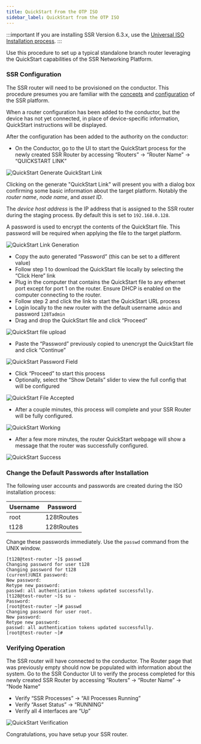 ```yaml
---
title: QuickStart From the OTP ISO
sidebar_label: QuickStart from the OTP ISO
---
```


:::important
If you are installing SSR Version 6.3.x, use the [Universal ISO Installation process](intro_installation_univ-iso.md).
:::

Use this procedure to set up a typical standalone branch router leveraging the QuickStart capabilities of the SSR Networking Platform.

### SSR Configuration

The SSR router will need to be provisioned on the conductor.  This procedure presumes you are familiar with the [concepts](concepts_glossary.md) and [configuration](config_basics.md) of the SSR platform.

When a router configuration has been added to the conductor, but the device has not yet connected, in place of device-specific information, QuickStart instructions will be displayed.

After the configuration has been added to the authority on the conductor:

- On the Conductor, go to the UI to start the QuickStart process for the newly created SSR Router by accessing “Routers” -> “Router Name” -> “QUICKSTART LINK”

![QuickStart Generate QuickStart Link](/img/intro_ztp_quickstart_server_2.png)

Clicking on the generate "QuickStart Link" will present you with a dialog box confirming some basic information about the target platform. Notably the *router name*, *node name*, and *asset ID*.

The *device host address* is the IP address that is assigned to the SSR router during the staging process.  By default this is set to `192.168.0.128`.

A password is used to encrypt the contents of the QuickStart file.  This password will be required when applying the file to the target platform.

![QuickStart Link Generation](/img/intro_ztp_quickstart_server_3.png)

- Copy the auto generated “Password” (this can be set to a different value)
- Follow step 1 to download the QuickStart file locally by selecting the “Click Here” link
- Plug in the computer that contains the QuickStart file to any ethernet port except for port 1 on the router. Ensure DHCP is enabled on the computer connecting to the router.
- Follow step 2 and click the link to start the QuickStart URL process
- Login locally to the new router with the default username `admin` and password `128Tadmin`
- Drag and drop the QuickStart file and click “Proceed”

![QuickStart file upload](/img/intro_ztp_quickstart_client_1.png)

- Paste the “Password” previously copied to unencrypt the QuickStart file and click “Continue”

![QuickStart Password Field](/img/intro_ztp_quickstart_client_2.png)

- Click “Proceed” to start this process
- Optionally, select the “Show Details” slider to view the full config that will be configured

![QuickStart File Accepted](/img/intro_ztp_quickstart_client_3.png)

- After a couple minutes, this process will complete and your SSR Router will be fully configured.

![QuickStart Working](/img/intro_ztp_quickstart_client_4.png)

- After a few more minutes, the router QuickStart webpage will show a message that the router was successfully configured.

![QuickStart Success](/img/intro_ztp_quickstart_client_5.png)

### Change the Default Passwords after Installation

The following user accounts and passwords are created during the ISO installation process:

| Username | Password   |
| -------- | ---------- |
| root     | 128tRoutes |
| t128     | 128tRoutes |

Change these passwords immediately. Use the `passwd` command from the UNIX window.

```
[t128@test-router ~]$ passwd
Changing password for user t128
Changing password for t128
(current)UNIX password:
New password:
Retype new password: 
passwd: all authentication tokens updated successfully.
[t128@test-router ~]$ su - 
Password:
[root@test-router ~]# passwd
Changing password for user root.
New password:
Retype new password: 
passwd: all authentication tokens updated successfully.
[root@test-router ~]#
```

### Verifying Operation
The SSR router will have connected to the conductor.  The Router page that was previously empty should now be populated with information about the system.  Go to the SSR Conductor UI to verify the process completed for this newly created SSR Router by accessing “Routers” -> “Router Name” -> “Node Name”
- Verify “SSR Processes” -> “All Processes Running”
- Verify “Asset Status” -> “RUNNING”
- Verify all 4 interfaces are “Up”

![QuickStart Verification](/img/intro_ztp_quickstart_verification.png)

Congratulations, you have setup your SSR router.
